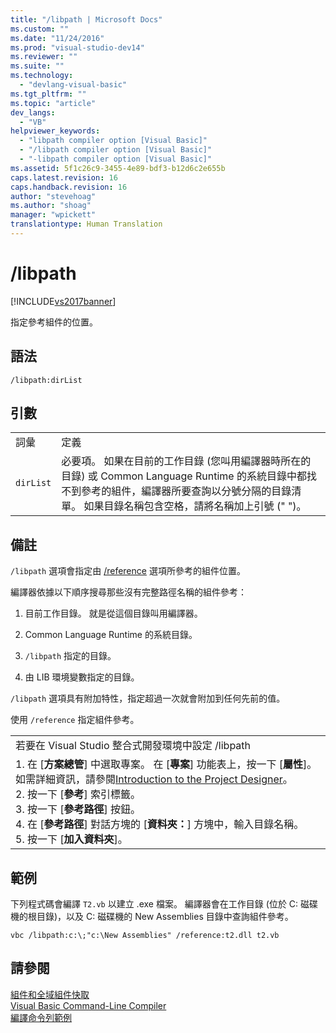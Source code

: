 ```yaml
---
title: "/libpath | Microsoft Docs"
ms.custom: ""
ms.date: "11/24/2016"
ms.prod: "visual-studio-dev14"
ms.reviewer: ""
ms.suite: ""
ms.technology: 
  - "devlang-visual-basic"
ms.tgt_pltfrm: ""
ms.topic: "article"
dev_langs: 
  - "VB"
helpviewer_keywords: 
  - "libpath compiler option [Visual Basic]"
  - "/libpath compiler option [Visual Basic]"
  - "-libpath compiler option [Visual Basic]"
ms.assetid: 5f1c26c9-3455-4e89-bdf3-b12d6c2e655b
caps.latest.revision: 16
caps.handback.revision: 16
author: "stevehoag"
ms.author: "shoag"
manager: "wpickett"
translationtype: Human Translation
---
```

# /libpath
[!INCLUDE[vs2017banner](../../../csharp/includes/vs2017banner.md)]

指定參考組件的位置。  
  
## 語法  
  
```  
/libpath:dirList  
```  
  
## 引數  
  
|||  
|-|-|  
|詞彙|定義|  
|`dirList`|必要項。  如果在目前的工作目錄 \(您叫用編譯器時所在的目錄\) 或 Common Language Runtime 的系統目錄中都找不到參考的組件，編譯器所要查詢以分號分隔的目錄清單。  如果目錄名稱包含空格，請將名稱加上引號 \(" "\)。|  
  
## 備註  
 `/libpath` 選項會指定由 [\/reference](../../../visual-basic/reference/command-line-compiler/reference.md) 選項所參考的組件位置。  
  
 編譯器依據以下順序搜尋那些沒有完整路徑名稱的組件參考：  
  
1.  目前工作目錄。  就是從這個目錄叫用編譯器。  
  
2.  Common Language Runtime 的系統目錄。  
  
3.  `/libpath` 指定的目錄。  
  
4.  由 LIB 環境變數指定的目錄。  
  
 `/libpath` 選項具有附加特性，指定超過一次就會附加到任何先前的值。  
  
 使用 `/reference` 指定組件參考。  
  
||  
|-|  
|若要在 Visual Studio 整合式開發環境中設定 \/libpath|  
|1.  在 \[**方案總管**\] 中選取專案。  在 \[**專案**\] 功能表上，按一下 \[**屬性**\]。  如需詳細資訊，請參閱[Introduction to the Project Designer](http://msdn.microsoft.com/zh-tw/898dd854-c98d-430c-ba1b-a913ce3c73d7)。<br />2.  按一下 \[**參考**\] 索引標籤。<br />3.  按一下 \[**參考路徑**\] 按鈕。<br />4.  在 \[**參考路徑**\] 對話方塊的 \[**資料夾：**\] 方塊中，輸入目錄名稱。<br />5.  按一下 \[**加入資料夾**\]。|  
  
## 範例  
 下列程式碼會編譯 `T2.vb` 以建立 .exe 檔案。  編譯器會在工作目錄 \(位於 C: 磁碟機的根目錄\)，以及 C: 磁碟機的 New Assemblies 目錄中查詢組件參考。  
  
```  
vbc /libpath:c:\;"c:\New Assemblies" /reference:t2.dll t2.vb  
```  
  
## 請參閱  
 [組件和全域組件快取](../Topic/Assemblies%20and%20the%20Global%20Assembly%20Cache%20\(C%23%20and%20Visual%20Basic\).md)   
 [Visual Basic Command\-Line Compiler](../../../visual-basic/reference/command-line-compiler/index.md)   
 [編譯命令列範例](../../../visual-basic/reference/command-line-compiler/sample-compilation-command-lines.md)
